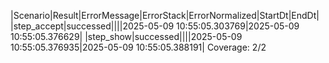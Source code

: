 |Scenario|Result|ErrorMessage|ErrorStack|ErrorNormalized|StartDt|EndDt|
|step_accept|successed||||2025-05-09 10:55:05.303769|2025-05-09 10:55:05.376629|
|step_show|successed||||2025-05-09 10:55:05.376935|2025-05-09 10:55:05.388191|
Coverage: 2/2
